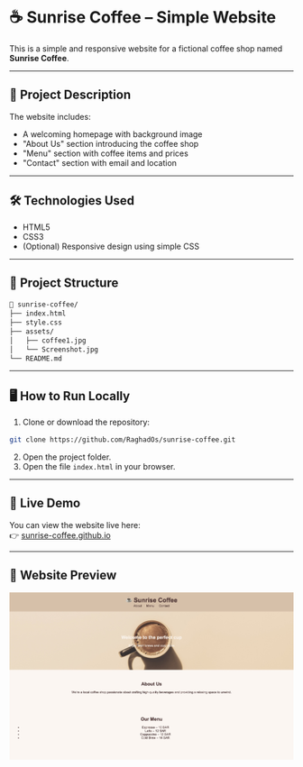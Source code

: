 
# ☕ Sunrise Coffee – Simple Website

This is a simple and responsive website for a fictional coffee shop named **Sunrise Coffee**.  

---

## 📌 Project Description

The website includes:
- A welcoming homepage with background image
- "About Us" section introducing the coffee shop
- "Menu" section with coffee items and prices
- "Contact" section with email and location

---

## 🛠️ Technologies Used

- HTML5  
- CSS3  
- (Optional) Responsive design using simple CSS

---

## 📂 Project Structure

```
📁 sunrise-coffee/
├── index.html
├── style.css
├── assets/
│   ├── coffee1.jpg
│   └── Screenshot.jpg
└── README.md
```

---

## 🖥️ How to Run Locally

1. Clone or download the repository:

```bash
git clone https://github.com/RaghadOs/sunrise-coffee.git
```

2. Open the project folder.  
3. Open the file `index.html` in your browser.

---

## 🔗 Live Demo

You can view the website live here:  
👉 [sunrise-coffee.github.io](https://RaghadOs.github.io/sunrise-coffee/)

---

## 📸 Website Preview

![Preview](assets/Screenshot.jpg)
